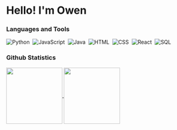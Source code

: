 # Hello! I'm Owen 

### Languages and Tools                                                          
![Python](https://img.shields.io/badge/-Python-05122A?style=flat&logo=python)&nbsp;
![JavaScript](https://img.shields.io/badge/-JavaScript-05122A?style=flat&logo=javascript)&nbsp;
![Java](https://img.shields.io/badge/-Java-05122A?style=flat&logo=Java&logoColor=FFA518)&nbsp;
![HTML](https://img.shields.io/badge/-HTML-05122A?style=flat&logo=HTML5)&nbsp;
![CSS](https://img.shields.io/badge/-CSS-05122A?style=flat&logo=CSS3&logoColor=1572B6)&nbsp;
![React](https://img.shields.io/badge/-React-05122A?style=flat&logo=react)&nbsp;
![SQL](https://img.shields.io/badge/-SQL-05122A?style=flat&logo=sql)&nbsp;

### Github Statistics
<!-- Github Statistics -->
<a href="https://github.com/anuraghazra/github-readme-stats">
  <img height=150 align="center" src="https://github-readme-stats.vercel.app/api?username=owen-sellner&theme=shadow_green&show_icons=true&hide=stars,contribs,issues&show=reviews" />
</a>
<!-- Top Languages -->
<a href="https://github.com/anuraghazra/github-readme-stats">
  <img height=150 align="center" src="https://github-readme-stats.vercel.app/api/top-langs/?username=owen-sellner&theme=shadow_green&layout=compact&size_weight=0.4&count_weight=0.6&exclude_repo=Transhipment-Optimization,Movie-Rating-Prediction-Model" />
</a>
